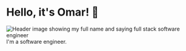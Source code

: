 # Hello, it's Omar! 👋

<img src="https://raw.githubusercontent.com/omar-dulaimi/omar-dulaimi/blob/master/assets/header.png" alt="Header image showing my full name and saying full stack software engineer">
I'm a software engineer.
